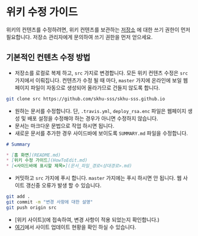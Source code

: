 # 위키 수정 가이드

위키의 컨텐츠를 수정하려면, 위키 컨텐츠를 보관하는 [저장소](https://github.com/skhu-sss/skhu-sss.github.io) 에 대한 쓰기 권한이 먼저 필요합니다. 저장소 관리자에게 문의하여 쓰기 권한을 먼저 얻으세요.

## 기본적인 컨텐츠 수정 방법

 - 저장소를 로컬로 복제 하고, `src` 가지로 변경합니다. 모든 위키 컨텐츠 수정은 `src` 가지에서 이뤄집니다. 컨텐츠가 수정 될 때 마다, `master` 가지에 온라인에 보일 웹페이지 파일이 자동으로 생성되어 올라가므로 건들지 않도록 합니다.

``` bash
git clone src https://github.com/skhu-sss/skhu-sss.github.io
```

 - 원하는 문서를 수정합니다. 단, `.travis.yml`, `deploy_rsa.enc` 파일은 웹페이지 생성 및 배포 설정을 수정해야 하는 경우가 아니면 수정하지 않습니다.
 - 문서는 마크다운 문법으로 작업 하시면 됩니다.
 - 새로운 문서를 추가한 경우 사이드바에 보이도록 `SUMMARY.md` 파일을 수정합니다.

 ```md
 # Summary

 * [홈 화면](README.md)
 * [위키 수정 가이드](HowToEdit.md)
 * [<사이드바에 표시할 제목>](문서_파일_경로<상대경로>.md)
```

 - 커밋하고 `src` 가지에 푸시 합니다. `master` 가지에는 푸시 하시면 안 됩니다. 웹 사이트 갱신중 오류가 발생 할 수 있습니다.

 ```bash
 git add .
 git commit -m "변경 사항에 대한 설명"
 git push origin src
 ```

  - [위키 사이트](에 접속하여, 변경 사항이 적용 되었는지 확인합니다.)
  - [여기](https://travis-ci.org/skhu-sss/skhu-sss.github.io)에서 사이트 업데이트 현황을 확인 하실 수 있습니다.
  
